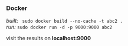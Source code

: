 ### Docker
*built:* ` sudo docker build --no-cache -t abc2 .`  
*run:* `sudo docker run -d -p 9000:9000 abc2  `

visit the results on **localhost:9000**